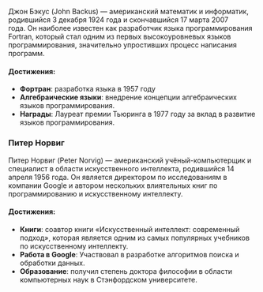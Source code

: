 Джон Бэкус (John Backus) — американский математик и информатик, родившийся 3 декабря 1924 года и скончавшийся 17 марта 2007 года. Он наиболее известен как разработчик языка программирования Fortran, который стал одним из первых высокоуровневых языков программирования, значительно упростивших процесс написания программ.

#### Достижения:

- **Фортран**: разработка языка в 1957 году
- **Алгебраические языки**: внедрение концепции алгебраических языков программирования.
- **Награды**: Лауреат премии Тьюринга в 1977 году за вклад в развитие языков программирования.

### Питер Норвиг

Питер Норвиг (Peter Norvig) — американский учёный-компьютерщик и специалист в области искусственного интеллекта, родившийся 14 апреля 1956 года. Он является директором по исследованиям в компании Google и автором нескольких влиятельных книг по программированию и искусственному интеллекту.

#### Достижения:

- **Книги**: соавтор книги «Искусственный интеллект: современный подход», которая является одним из самых популярных учебников по искусственному интеллекту.
- **Работа в Google**: Участвовал в разработке алгоритмов поиска и обработки данных.
- **Образование**: получил степень доктора философии в области компьютерных наук в Стэнфордском университете.